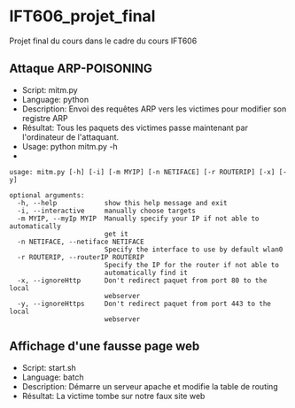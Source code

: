 # IFT606_projet_final
Projet final du cours dans le cadre du cours IFT606

## Attaque ARP-POISONING
* Script: mitm.py
* Language: python
* Description: Envoi des requêtes ARP vers les victimes pour modifier son registre ARP
* Résultat: Tous les paquets des victimes passe maintenant par l'ordinateur de l'attaquant.
* Usage: python mitm.py -h
* 

```
usage: mitm.py [-h] [-i] [-m MYIP] [-n NETIFACE] [-r ROUTERIP] [-x] [-y]

optional arguments:
  -h, --help            show this help message and exit
  -i, --interactive     manually choose targets
  -m MYIP, --myIp MYIP  Manually specify your IP if not able to automatically
                        get it
  -n NETIFACE, --netiface NETIFACE
                        Specify the interface to use by default wlan0
  -r ROUTERIP, --routerIP ROUTERIP
                        Specify the IP for the router if not able to
                        automatically find it
  -x, --ignoreHttp      Don't redirect paquet from port 80 to the local
                        webserver
  -y, --ignoreHttps     Don't redirect paquet from port 443 to the local
                        webserver
```


## Affichage d'une fausse page web
* Script: start.sh
* Language: batch
* Description: Démarre un serveur apache et modifie la table de routing
* Résultat: La victime tombe sur notre faux site web


